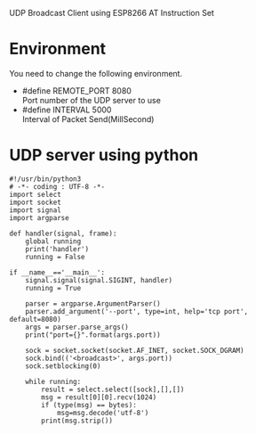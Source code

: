 UDP Broadcast Client using ESP8266 AT Instruction Set   

# Environment
You need to change the following environment.

- #define REMOTE_PORT     8080   
Port number of the UDP server to use   
- #define INTERVAL        5000   
Interval of Packet Send(MillSecond)   

# UDP server using python
```
#!/usr/bin/python3
# -*- coding : UTF-8 -*-
import select
import socket
import signal
import argparse

def handler(signal, frame):
    global running
    print('handler')
    running = False

if __name__=='__main__':
    signal.signal(signal.SIGINT, handler)
    running = True

    parser = argparse.ArgumentParser()
    parser.add_argument('--port', type=int, help='tcp port', default=8080)
    args = parser.parse_args()
    print("port={}".format(args.port))

    sock = socket.socket(socket.AF_INET, socket.SOCK_DGRAM)
    sock.bind(('<broadcast>', args.port))
    sock.setblocking(0)

    while running:
        result = select.select([sock],[],[])
        msg = result[0][0].recv(1024)
        if (type(msg) == bytes):
            msg=msg.decode('utf-8')
        print(msg.strip())
```
